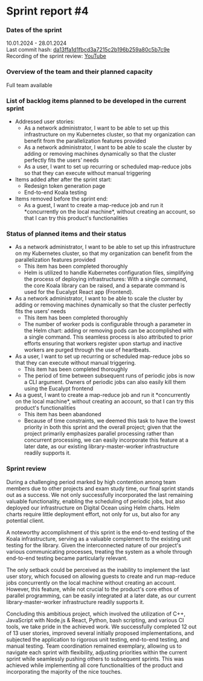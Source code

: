 # Sprint report #4

### Dates of the sprint
10.01.2024 - 28.01.2024
<br>
Last commit hash: [da13ffa1d1fbcd3a7215c2b196b259a80c5b7c9e](https://github.com/inginerie-software-2023-2024/proiect-inginerie-software-shark-rockets/commit/da13ffa1d1fbcd3a7215c2b196b259a80c5b7c9e)
<br>
Recording of the sprint review: [YouTube](https://youtu.be/BunA39FKX0U
)

### Overview of the team and their planned capacity
Full team available

### List of backlog items planned to be developed in the current sprint

<ul>
    <li>Addressed user stories:
        <ul>
            <li>As a network administrator, I want to be able to set up this infrastructure on my Kubernetes cluster, so that my organization can benefit from the parallelization features provided</li>
            <li>As a network administrator, I want to be able to scale the cluster by adding or removing machines dynamically so that the cluster perfectly fits the users’ needs</li>
            <li>As a user, I want to set up recurring or scheduled map-reduce jobs so that they can execute without manual triggering</li>
        </ul>
    </li>
    <li>Items added after after the sprint start:
    <ul>
    <li>Redesign token generation page</li>
    <li>End-to-end Koala testing</li>
    </ul>
    </li>
    <li>Items removed before the sprint end:
    <ul>
    <li>As a guest, I want to create a map-reduce job and run it *concurrently on the local machine*, without creating an account, so that I can try this product's functionalities</li>
    </ul>
    </li>
</ul>

### Status of planned items and their status
<ul>
<li>As a network administrator, I want to be able to set up this infrastructure on my Kubernetes cluster, so that my organization can benefit from the parallelization features provided
<ul>
<li>This item has been completed thoroughly</li>
<li>Helm is utilized to handle Kubernetes configuration files, simplifying the process of deploying infrastructures: With a single command, the core Koala library can be raised, and a separate command is used for the Eucalypt React app (Frontend).</li>
</ul>
</li>
<li>As a network administrator, I want to be able to scale the cluster by adding or removing machines dynamically so that the cluster perfectly fits the users’ needs
<ul>
<li>This item has been completed thoroughly</li>
<li>The number of worker pods is configurable through a parameter in the Helm chart: adding or removing pods can be accomplished with a single command. This seamless process is also attributed to prior efforts ensuring that workers register upon startup and inactive workers are purged through the use of heartbeats.</li>
</ul>
</li>
</li>
<li>As a user, I want to set up recurring or scheduled map-reduce jobs so that they can execute without manual triggering.
<ul>
<li>This item has been completed thoroughly</li>
<li>The period of time between subsequent runs of periodic jobs is now a CLI argument. Owners of periodic jobs can also easily kill them using the Eucalypt frontend</li>
</ul>
</li>
<li>As a guest, I want to create a map-reduce job and run it *concurrently on the local machine*, without creating an account, so that I can try this product's functionalities
<ul>
<li>This item has been abandoned</li>
<li>Because of time constraints, we deemed this task to have the lowest priority in both this sprint and the overall project; given that the project primarily emphasizes parallel processing rather than concurrent processing, we can easily incorporate this feature at a later date, as our existing library-master-worker infrastructure readily supports it.</li>
</ul>
</li>
</ul>

### Sprint review

During a challenging period marked by high contention among team members due to other projects and exam study time, our final sprint stands out as a success. We not only successfully incorporated the last remaining valuable functionality, enabling the scheduling of periodic jobs, but also deployed our infrastructure on Digital Ocean using Helm charts. Helm charts require little deployment effort, not only for us, but also for any potential client.

A noteworthy accomplishment of this sprint is the end-to-end testing of the Koala infrastructure, serving as a valuable complement to the existing unit testing for the library. Given the interconnected nature of our project's various communicating processes, treating the system as a whole through end-to-end testing became particularly relevant.

The only setback could be perceived as the inability to implement the last user story, which focused on allowing guests to create and run map-reduce jobs concurrently on the local machine without creating an account. However, this feature, while not crucial to the product's core ethos of parallel programming, can be easily integrated at a later date, as our current library-master-worker infrastructure readily supports it.

Concluding this ambitious project, which involved the utilization of C++, JavaScript with Node.js & React, Python, bash scripting, and various CI tools, we take pride in the achieved work. We successfully completed 12 out of 13 user stories, improved several initially proposed implementations, and subjected the application to rigorous unit testing, end-to-end testing, and manual testing. Team coordination remained exemplary, allowing us to navigate each sprint with flexibility, adjusting priorities within the current sprint while seamlessly pushing others to subsequent sprints. This was achieved while implementing all core functionalities of the product and incorporating the majority of the nice touches.